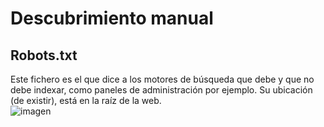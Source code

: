 # Descubrimiento manual

## Robots.txt

Este fichero es el que dice a los motores de búsqueda que debe y que no debe indexar, como paneles de administración por ejemplo. Su ubicación (de existir), está en la raíz de la web.  
![imagen](https://github.com/glmbxecurity/eJPT2_eCCPT2_eWPT_Notes/assets/137443771/f3747ee8-99fd-4917-a7b3-e7fdd6ed1017)
